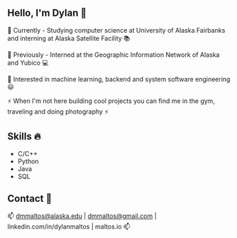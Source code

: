 ## Hello, I'm Dylan 👋
📌  Currently - Studying computer science at University of Alaska Fairbanks and interning at Alaska Satellite Facility 📚

📌  Previously - Interned at the Geographic Information Network of Alaska and Yubico 💻

📌  Interested in machine learning, backend and system software engineering 😃 

⚡ When I'm not here building cool projects you can find me in the gym, traveling and doing photography ⚡

## Skills 🔥
- C/C++
- Python
- Java
- SQL
  
## Contact 📧
📫 dmmaltos@alaska.edu | dmmaltos@gmail.com | linkedin.com/in/dylanmaltos | maltos.io 📫

